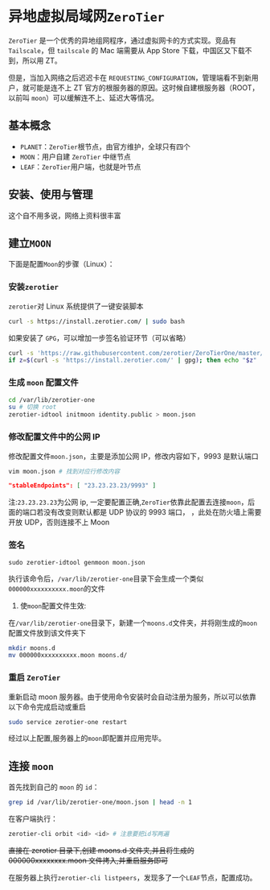 # 异地虚拟局域网`ZeroTier`

`ZeroTier` 是一个优秀的异地组网程序，通过虚拟网卡的方式实现。竞品有 `Tailscale`，但 `tailscale` 的 Mac 端需要从 App Store 下载，中国区又下载不到，所以用 ZT。

但是，当加入网络之后迟迟卡在 `REQUESTING_CONFIGURATION`，管理端看不到新用户，就可能是连不上 ZT 官方的根服务器的原因。这时候自建根服务器（ROOT，以前叫 `moon`）可以缓解连不上、延迟大等情况。

## 基本概念

* `PLANET`：`ZeroTier`根节点，由官方维护，全球只有四个
* `MOON`：用户自建 `ZeroTier` 中继节点
* `LEAF`：`ZeroTier`用户端，也就是叶节点

## 安装、使用与管理

这个自不用多说，网络上资料很丰富

## 建立`MOON`

下面是配置`Moon`的步骤（Linux）：

### 安装`zerotier`

`zerotier`对 Linux 系统提供了一键安装脚本

```bash
curl -s https://install.zerotier.com/ | sudo bash
```

如果安装了 `GPG`，可以增加一步签名验证环节（可以省略）

```bash
curl -s 'https://raw.githubusercontent.com/zerotier/ZeroTierOne/master/doc/contact%40zerotier.com.gpg' | gpg --import && \
if z=$(curl -s 'https://install.zerotier.com/' | gpg); then echo "$z" | sudo bash; fi
```

### 生成 `moon` 配置文件

```bash
cd /var/lib/zerotier-one
su # 切换 root
zerotier-idtool initmoon identity.public > moon.json
```

### 修改配置文件中的公网 IP

修改配置文件`moon.json`，主要是添加公网 IP，修改内容如下，9993 是默认端口

```bash
vim moon.json # 找到对应行修改内容
```

```json
"stableEndpoints": [ "23.23.23.23/9993" ]
```

注:`23.23.23.23`为公网 ip, 一定要配置正确,`ZeroTier`依靠此配置去连接`moon`，后面的端口若没有改变则默认都是 UDP 协议的 9993 端口， ，此处在防火墙上需要开放 UDP，否则连接不上 Moon

### 签名

```shell
sudo zerotier-idtool genmoon moon.json
```

执行该命令后，`/var/lib/zerotier-one`目录下会生成一个类似`000000xxxxxxxxxx.moon`的文件

1. 使`moon`配置文件生效:

在`/var/lib/zerotier-one`目录下，新建一个`moons.d`文件夹，并将刚生成的`moon`配置文件放到该文件夹下

```bash
mkdir moons.d
mv 000000xxxxxxxxxx.moon moons.d/
```

### 重启 `ZeroTier`

重新启动 moon 服务器。由于使用命令安装时会自动注册为服务，所以可以依靠以下命令完成启动或重启

```bash
sudo service zerotier-one restart
```

经过以上配置,服务器上的`moon`即配置并应用完毕。

## 连接 `moon`

首先找到自己的 `moon` 的 `id`：

```bash
grep id /var/lib/zerotier-one/moon.json | head -n 1
```

在客户端执行：

```bash
zerotier-cli orbit <id> <id> # 注意要把id写两遍
```

~~直接在 zerotier 目录下,创建 moons.d 文件夹,并且将生成的 000000xxxxxxxx.moon 文件拷入,并重启服务即可~~

在服务器上执行`zerotier-cli listpeers`，发现多了一个`LEAF`节点，配置成功。
